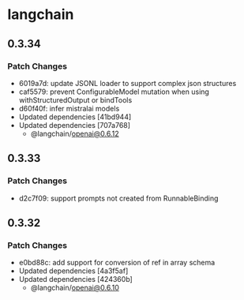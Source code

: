 # langchain

## 0.3.34

### Patch Changes

- 6019a7d: update JSONL loader to support complex json structures
- caf5579: prevent ConfigurableModel mutation when using withStructuredOutput or bindTools
- d60f40f: infer mistralai models
- Updated dependencies [41bd944]
- Updated dependencies [707a768]
  - @langchain/openai@0.6.12

## 0.3.33

### Patch Changes

- d2c7f09: support prompts not created from RunnableBinding

## 0.3.32

### Patch Changes

- e0bd88c: add support for conversion of ref in array schema
- Updated dependencies [4a3f5af]
- Updated dependencies [424360b]
  - @langchain/openai@0.6.10
